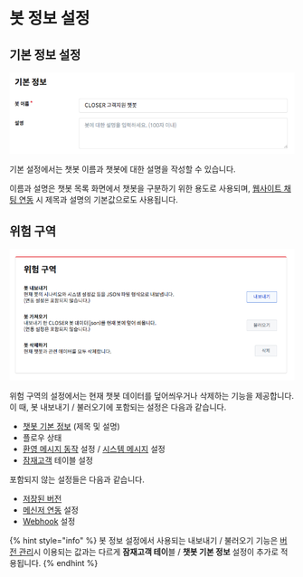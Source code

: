 # 봇 정보 설정

## 기본 정보 설정 <a id="basic"></a>

![&#xAE30;&#xBCF8; &#xC124;&#xC815; &#xD56D;&#xBAA9;](../../.gitbook/assets/bot-settings-basic.png)

기본 설정에서는 챗봇 이름과 챗봇에 대한 설명을 작성할 수 있습니다.

이름과 설명은 챗봇 목록 화면에서 챗봇을 구분하기 위한 용도로 사용되며, [웹사이트 채팅 연동](../messenger-integrations/web/) 시 제목과 설명의 기본값으로도 사용됩니다. 



## 위험 구역 <a id="danger-zone"></a>

![&#xC704;&#xD5D8; &#xAD6C;&#xC5ED; &#xD56D;&#xBAA9;](../../.gitbook/assets/basic_setting_danger_zone.png)

위험 구역의 설정에서는 현재 챗봇 데이터를 덮어씌우거나 삭제하는 기능을 제공합니다. 이 때, 봇 내보내기 / 불러오기에 포함되는 설정은 다음과 같습니다.

* [챗봇 기본 정보](bot-settings.md) \(제목 및 설명\)
* 플로우 상태
* [환영 메시지 동작](../chatbot/system-response.md) 설정 / [시스템 메시지](../chatbot/system-response.md#undefined-1) 설정
* [잠재고객](../audience.md) 테이블 설정

포함되지 않는 설정들은 다음과 같습니다.

* [저장된 버전](versions.md) 
* [메신저 연동](../messenger-integrations/) 설정
* [Webhook](webhook.md) 설정

{% hint style="info" %}
봇 정보 설정에서 사용되는 내보내기 / 불러오기 기능은 [버전 관리](versions.md)시 이용되는 값과는 다르게 **잠재고객 테이**블 / **챗봇 기본 정보** 설정이 추가로 적용됩니다.
{% endhint %}



